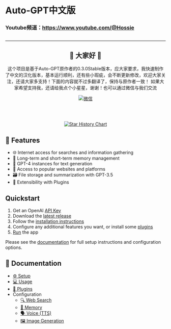 # Auto-GPT中文版
### Youtube频道：https://www.youtube.com/@Hossie
##
<hr/>


<h2 align="center"> 💖 大家好 💖</h2>

<p align="center">
这个项目是基于Auto-GPT原作者的0.3.0Stable版本，应大家要求，我快速制作了中文的汉化版本，基本运行顺利，还有些小瑕疵，会不断更新修改，欢迎大家关注，还请大家多支持！下面的内容就不过多翻译了，保持与原作者一致！
如果大家希望支持我，还请给我点个小星星，谢谢！也可以通过微信与我们交流

<p align="center">
  <a href="https://raw.githubusercontent.com/RealHossie/Auto-GPT-Chinese/master/docs/imgs/wechat.png">
    <img src="https://raw.githubusercontent.com/RealHossie/Auto-GPT-Chinese/master/docs/imgs/wechat.png" alt="微信">
  </a>
</p>

</div>

</br>
</br>

<p align="center">
  <a href="https://star-history.com/#Realhossie/auto-gpt-chinese&Date">
    <img src="https://api.star-history.com/svg?repos=Realhossie/auto-gpt-chinese&type=Date" alt="Star History Chart">
  </a>
</p>

## 🚀 Features

- 🌐 Internet access for searches and information gathering
- 💾 Long-term and short-term memory management
- 🧠 GPT-4 instances for text generation
- 🔗 Access to popular websites and platforms
- 🗃️ File storage and summarization with GPT-3.5
- 🔌 Extensibility with Plugins

## Quickstart

1. Get an OpenAI [API Key](https://platform.openai.com/account/api-keys)
2. Download the [latest release](https://github.com/Significant-Gravitas/Auto-GPT/releases/latest)
3. Follow the [installation instructions][docs/setup]
4. Configure any additional features you want, or install some [plugins][docs/plugins]
5. [Run][docs/usage] the app

Please see the [documentation][docs] for full setup instructions and configuration options.

[docs]: https://docs.agpt.co/

## 📖 Documentation
* [⚙️ Setup][docs/setup]
* [💻 Usage][docs/usage]
* [🔌 Plugins][docs/plugins]
* Configuration
  * [🔍 Web Search](https://docs.agpt.co/configuration/search/)
  * [🧠 Memory](https://docs.agpt.co/configuration/memory/)
  * [🗣️ Voice (TTS)](https://docs.agpt.co/configuration/voice/)
  * [🖼️ Image Generation](https://docs.agpt.co/configuration/imagegen/)

[docs/setup]: https://docs.agpt.co/setup/
[docs/usage]: https://docs.agpt.co/usage/
[docs/plugins]: https://docs.agpt.co/plugins/